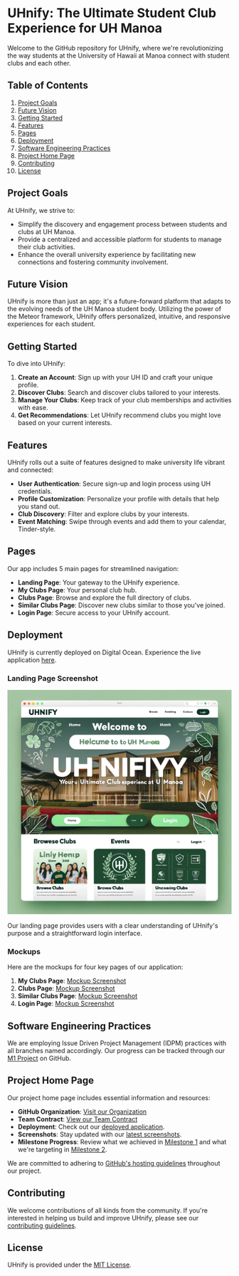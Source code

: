 # UHnify: The Ultimate Student Club Experience for UH Manoa

Welcome to the GitHub repository for UHnify, where we're revolutionizing the way students at the University of Hawaii at Manoa connect with student clubs and each other.

## Table of Contents
1. [Project Goals](#project-goals)
2. [Future Vision](#future-vision)
3. [Getting Started](#getting-started)
4. [Features](#features)
5. [Pages](#pages)
6. [Deployment](#deployment)
7. [Software Engineering Practices](#software-engineering-practices)
8. [Project Home Page](#project-home-page)
9. [Contributing](#contributing)
10. [License](#license)

## Project Goals

At UHnify, we strive to:
- Simplify the discovery and engagement process between students and clubs at UH Manoa.
- Provide a centralized and accessible platform for students to manage their club activities.
- Enhance the overall university experience by facilitating new connections and fostering community involvement.

## Future Vision

UHnify is more than just an app; it's a future-forward platform that adapts to the evolving needs of the UH Manoa student body. Utilizing the power of the Meteor framework, UHnify offers personalized, intuitive, and responsive experiences for each student.

## Getting Started

To dive into UHnify:
1. **Create an Account**: Sign up with your UH ID and craft your unique profile.
2. **Discover Clubs**: Search and discover clubs tailored to your interests.
3. **Manage Your Clubs**: Keep track of your club memberships and activities with ease.
4. **Get Recommendations**: Let UHnify recommend clubs you might love based on your current interests.

## Features

UHnify rolls out a suite of features designed to make university life vibrant and connected:
- **User Authentication**: Secure sign-up and login process using UH credentials.
- **Profile Customization**: Personalize your profile with details that help you stand out.
- **Club Discovery**: Filter and explore clubs by your interests.
- **Event Matching**: Swipe through events and add them to your calendar, Tinder-style.

## Pages

Our app includes 5 main pages for streamlined navigation:
- **Landing Page**: Your gateway to the UHnify experience.
- **My Clubs Page**: Your personal club hub.
- **Clubs Page**: Browse and explore the full directory of clubs.
- **Similar Clubs Page**: Discover new clubs similar to those you've joined.
- **Login Page**: Secure access to your UHnify account.

## Deployment

UHnify is currently deployed on Digital Ocean. Experience the live application [here](#link-to-your-digital-ocean-deployment).

### Landing Page Screenshot
![Landing Page Screenshot](HOMEPAGE.png)

Our landing page provides users with a clear understanding of UHnify's purpose and a straightforward login interface. 

### Mockups

Here are the mockups for four key pages of our application:
1. **My Clubs Page**: [Mockup Screenshot](#link)
2. **Clubs Page**: [Mockup Screenshot](BROWSECLUBS.png)
3. **Similar Clubs Page**: [Mockup Screenshot](#link)
4. **Login Page**: [Mockup Screenshot](#link)

## Software Engineering Practices

We are employing Issue Driven Project Management (IDPM) practices with all branches named accordingly. Our progress can be tracked through our [M1 Project](#link-to-M1-project) on GitHub.

## Project Home Page

Our project home page includes essential information and resources:
- **GitHub Organization**: [Visit our Organization](#link-to-github-organization)
- **Team Contract**: [View our Team Contract](#link-to-team-contract)
- **Deployment**: Check out our [deployed application](#link-to-digital-ocean).
- **Screenshots**: Stay updated with our [latest screenshots](#link-to-screenshots).
- **Milestone Progress**: Review what we achieved in [Milestone 1](#link-to-M1-project-page) and what we're targeting in [Milestone 2](#link-to-M2-project-page).

We are committed to adhering to [GitHub's hosting guidelines](#link-to-github-hosting-guidelines) throughout our project.

## Contributing

We welcome contributions of all kinds from the community. If you're interested in helping us build and improve UHnify, please see our [contributing guidelines](#).

## License

UHnify is provided under the [MIT License](#).

